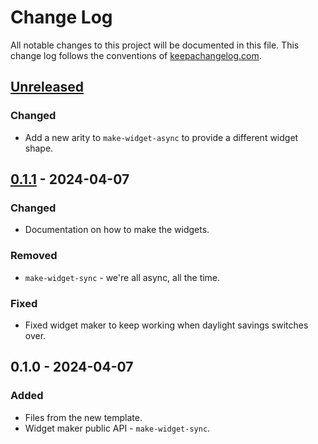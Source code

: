 # Change Log
All notable changes to this project will be documented in this file. This change log follows the conventions of [keepachangelog.com](http://keepachangelog.com/).

## [Unreleased]
### Changed
- Add a new arity to `make-widget-async` to provide a different widget shape.

## [0.1.1] - 2024-04-07
### Changed
- Documentation on how to make the widgets.

### Removed
- `make-widget-sync` - we're all async, all the time.

### Fixed
- Fixed widget maker to keep working when daylight savings switches over.

## 0.1.0 - 2024-04-07
### Added
- Files from the new template.
- Widget maker public API - `make-widget-sync`.

[Unreleased]: https://sourcehost.site/your-name/app/compare/0.1.1...HEAD
[0.1.1]: https://sourcehost.site/your-name/app/compare/0.1.0...0.1.1
